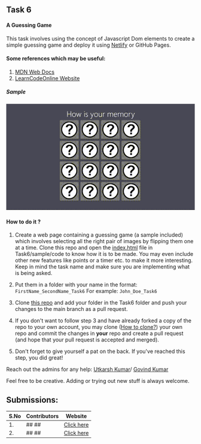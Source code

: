 ## Task 6

#### A Guessing Game

This task involves using the concept of Javascript Dom elements to create a simple guessing game and deploy it using [Netlify](https://www.netlify.com/) or GitHub Pages.


#### Some references which may be useful:
    
1. [MDN Web Docs](https://developer.mozilla.org/en-US/)
2. [LearnCodeOnline Website](https://courses.learncodeonline.in/learn/Complete-Javascript-course)


##### Sample
![DEMO](./sample/task6-sample-game.gif)


#### How to do it ? 

1. Create a web page containing a guessing game (a sample included) which involves selecting all the right pair of images by flipping them one at a time. Clone this repo and open the [index.html]() file in Task6/sample/code to know how it is to be made. You may even include other new features like points or a timer etc. to make it more interesting. Keep in mind the task name and make sure you are implementing what is being asked.

2. Put them in a folder with your name in the format: ``FirstName_SecondName_Task6``
    For example: ``John_Doe_Task6``
3. Clone [this repo](https://github.com/Coding-Club-NIT-Meghalaya/WebDevelopersTasks) and add your folder in the Task6 folder and push your changes to the main branch as a pull request.
4. If you don't want to follow step 3 and have already forked a copy of the repo to your own account, you may clone ([How to clone?](https://github.com/Coding-Club-NIT-Meghalaya/WebDevelopersTasks#readme)) your own repo and commit the changes in **your** repo and create a pull request (and hope that your pull request is accepted and merged).
5. Don't forget to give yourself a pat on the back. If you've reached this step, you did great!


Reach out the admins for any help: [Utkarsh Kumar](https://github.com/utkarshkanswal)/ [Govind Kumar](https://github.com/GovindCodes)


Feel free to be creative. Adding or trying out new stuff is always welcome.

Submissions:
-
| S.No | Contributors | Website |
|---|---|---|
|1.|## ## | [Click here](#)
|2.|## ## | [Click here](#)




